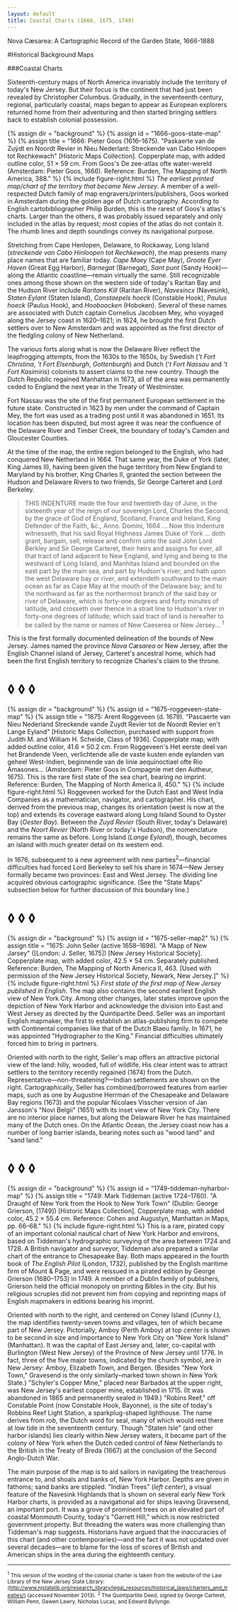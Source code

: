 ```yaml
---
layout: default
title: Coastal Charts (1666, 1675, 1749)
---
```


<p class="type">Nova Cæsarea: A Cartographic Record of the Garden State, 1666-1888</p>

#Historical Background Maps

###Coastal Charts

<p class="dropCap">
	Sixteenth-century maps of North America invariably include the territory of today's New Jersey. But their focus is the continent that had just been revealed by Christopher Columbus. Gradually, in the seventeenth century, regional, particularly coastal, maps began to appear as European explorers returned home from their adventuring and then started bringing settlers back to establish colonial possession.
</p>

{% assign dir = "background" %}
{% assign id = "1666-goos-state-map" %}
{% assign title = "1666: Pieter Goos (1616–1675). &quot;Paskaerte van de Zuÿdt en Noordt Revier in Nieu Nederlant: Streckende van Cabo Hinloopen tot Rechkewach&quot; [Historic Maps Collection]. Copperplate map, with added outline color, 51 × 59 cm. From Goos's De zee-atlas ofte water-wereld (Amsterdam: Pieter Goos, 1666). Reference: Burden, The Mapping of North America, 388." %}
{% include figure-right.html %}
_The earliest printed map/chart of the territory that became New Jersey_. A member of a well-respected Dutch family of map engravers/printers/publishers, Goos worked in Amsterdam during the golden age of Dutch cartography. According to English cartobibliographer Philip Burden, this is the rarest of Goos's atlas's charts. Larger than the others, it was probably issued separately and only included in the atlas by request; most copies of the atlas do not contain it. The rhumb lines and depth soundings convey its navigational purpose.

Stretching from Cape Henlopen, Delaware, to Rockaway, Long Island (_streckende van Cabo Hinloopen tot Rechkewach_), the map presents many place names that are familiar today. _Cape Maey_ (Cape May), _Groote Eyer Haven_ (Great Egg Harbor), _Barnegat_ (Barnegat), _Sant punt_ (Sandy Hook)—along the Atlantic coastline—remain virtually the same. Still recognizable ones among those shown on the western side of today's Raritan Bay and the Hudson River include _Raritans Kill_ (Raritan River), _Navesincx_ (Navesink), _Staten Eylant_ (Staten Island), _Constaepels hoeck_ (Constable Hook), _Paulus hoeck_ (Paulus Hook), and _Hooboocken_ (Hoboken). Several of these names are associated with Dutch captain Cornelius Jacobsen Mey, who voyaged along the Jersey coast in 1620–1621; in 1624, he brought the first Dutch settlers over to New Amsterdam and was appointed as the first director of the fledgling colony of New Netherland.

The various forts along what is now the Delaware River reflect the leapfrogging attempts, from the 1630s to the 1650s, by Swedish (_'t Fort Christina_, _'t Fort Elsenburgh_, _Gottenburgh_) and Dutch ('_t Fort Nassau_ and _'t Fort Kasimiris_) colonists to assert claims to the new country. Though the Dutch Republic regained Manhattan in 1673, all of the area was permanently ceded to England the next year in the Treaty of Westminster.

Fort Nassau was the site of the first permanent European settlement in the future state. Constructed in 1623 by men under the command of Captain Mey, the fort was used as a trading post until it was abandoned in 1651. Its location has been disputed, but most agree it was near the confluence of the Delaware River and Timber Creek, the boundary of today's Camden and Gloucester Counties.

At the time of the map, the entire region belonged to the English, who had conquered New Netherland in 1664. That same year, the Duke of York (later, King James II), having been given the huge territory from New England to Maryland by his brother, King Charles II, granted the section between the Hudson and Delaware Rivers to two friends, Sir George Carteret and Lord Berkeley.

>THIS INDENTURE made the four and twentieth day of June, in the sixteenth year of the reign of our sovereign Lord, Charles the Second, by the grace of God of England, Scotland, France and Ireland, King Defender of the Faith, &c., Anno. Domini, 1664 ... Now this Indenture witnesseth, that his said Royal Highness James Duke of York ... doth grant, bargain, sell, release and confirm unto the said John Lord Berkley and Sir George Carteret, their heirs and assigns for ever, all that tract of land adjacent to New England, and lying and being to the westward of Long Island, and Manhitas Island and bounded on the east part by the main sea, and part by Hudson's river, and hath upon the west Delaware bay or river, and extendeth southward to the main ocean as far as Cape May at the mouth of the Delaware bay; and to the northward as far as the northermost branch of the said bay or river of Delaware, which is forty-one degrees and forty minutes of latitude, and crosseth over thence in a strait line to Hudson's river in forty-one degrees of latitude; which said tract of land is hereafter to be called by the name or names of New Caeserea or New Jersey... <sup>1</sup>

This is the first formally documented delineation of the bounds of New Jersey. James named the province _Nova Cæsarea_ or New Jersey, after the English Channel island of Jersey, Carteret's ancestral home, which had been the first English territory to recognize Charles's claim to the throne.

<h1 class="fancy nobg">◊ ◊ ◊</h1>

{% assign dir = "background" %}
{% assign id = "1675-roggeveen-state-map" %}
{% assign title = "1675: Arent Roggeveen (d. 1679). &quot;Pascaerte van Nieu Nederland Streckende vande Zuydt Revier tot de Noordt Revier en't Lange Eyland&quot; [Historic Maps Collection, purchased with support from Judith M. and William H. Scheide, Class of 1936]. Copperplate map, with added outline color, 41.6 × 50.2 cm. From Roggeveen's Het eerste deel van het Brandende Veen, verlichtende alle de vaste kusten ende eylanden van geheel West-Indien, beginnende van de linie aequinoctiael ofte Rio Amasones... (Amsterdam: Pieter Goos in Compagnie met den Autheur, 1675). This is the rare first state of the sea chart, bearing no imprint. Reference: Burden, The Mapping of North America II, 450." %}
{% include figure-right.html %}
Roggeveen worked for the Dutch East and West India Companies as a mathematician, navigator, and cartographer. His chart, derived from the previous map, changes its orientation (west is now at the top) and extends its coverage eastward along Long Island Sound to Oyster Bay (_Oester Bay_). Between the _Zuyd Revier_ (South River, today's Delaware) and the _Noort Revier_ (North River or today's Hudson), the nomenclature remains the same as before. Long Island (_Lange Eyland_), though, becomes an island with much greater detail on its western end.

In 1676, subsequent to a new agreement with new parties<sup>2</sup>—financial difficulties had forced Lord Berkeley to sell his share in 1674—New Jersey formally became two provinces: East and West Jersey. The dividing line acquired obvious cartographic significance. (See the "State Maps" subsection below for further discussion of this boundary line.)

<h1 class="fancy nobg">◊ ◊ ◊</h1>

{% assign dir = "background" %}
{% assign id = "1675-seller-map2" %}
{% assign title = "1675: John Seller (active 1658–1698). &quot;A Mapp of New Jarsey&quot; ([London: J. Seller, 1675]) [New Jersey Historical Society]. Copperplate map, with added color, 42.5 × 54 cm. Separately published. Reference: Burden, The Mapping of North America II, 463. [Used with permission of the New Jersey Historical Society, Newark, New Jersey.]" %}
{% include figure-right.html %}
_First state of the first map of New Jersey published in English_. The map also contains the second earliest English view of New York City. Among other changes, later states improve upon the depiction of New York Harbor and acknowledge the division into East and West Jersey as directed by the Quintipartite Deed. Seller was an important English mapmaker, the first to establish an atlas-publishing firm to compete with Continental companies like that of the Dutch Blaeu family. In 1671, he was appointed "Hydrographer to the King." Financial difficulties ultimately forced him to bring in partners.

Oriented with north to the right, Seller's map offers an attractive pictorial view of the land: hilly, wooded, full of wildlife. His clear intent was to attract settlers to the territory recently regained (1674) from the Dutch. Representative—non-threatening?—Indian settlements are shown on the right. Cartographically, Seller has combined/borrowed features from earlier maps, such as one by Augustine Herrman of the Chesapeake and Delaware Bay regions (1673) and the popular Nicolaes Visscher version of Jan Jansson's "Novi Belgii" (1651) with its inset view of New York City. There are no interior place names, but along the Delaware River he has maintained many of the Dutch ones. On the Atlantic Ocean, the Jersey coast now has a number of long barrier islands, bearing notes such as "wood land" and "sand land."

<h1 class="fancy nobg">◊ ◊ ◊</h1>

{% assign dir = "background" %}
{% assign id = "1749-tiddeman-nyharbor-map" %}
{% assign title = "1749: Mark Tiddeman (active 1724–1760). &quot;A Draught of New York from the Hook to New York Town&quot; (Dublin: George Grierson, [1749]) [Historic Maps Collection]. Copperplate map, with added color, 45.2 × 55.4 cm. Reference: Cohen and Augustyn, Manhattan in Maps, pp. 66–68." %}
{% include figure-right.html %}
This is a rare, pirated copy of an important colonial nautical chart of New York Harbor and environs, based on Tiddeman's hydrographic surveying of the area between 1724 and 1728. A British navigator and surveyor, Tiddeman also prepared a similar chart of the entrance to Chesapeake Bay. Both maps appeared in the fourth book of _The English Pilot_ (London, 1732), published by the English maritime firm of Mount & Page, and were reissued in a pirated edition by George Grierson (1680–1753) in 1749. A member of a Dublin family of publishers, Grierson held the official monopoly on printing Bibles in the city. But his religious scruples did not prevent him from copying and reprinting maps of English mapmakers in editions bearing his imprint.

Oriented with north to the right, and centered on Coney Island (_Cunny I_.), the map identifies twenty-seven towns and villages, ten of which became part of New Jersey. Pictorially, Amboy (Perth Amboy) at top center is shown to be second in size and importance to New York City on "New York Island" (Manhattan). It was the capital of East Jersey and, later, co-capital with Burlington (West New Jersey) of the Province of New Jersey until 1776. In fact, three of the five major towns, indicated by the church symbol, are in New Jersey: Amboy, Elizabeth Town, and Bergen. (Besides "New York Town," Gravesend is the only similarly–marked town shown in New York State.) "Schyler's Copper Mine," placed near Barbados at the upper right, was New Jersey's earliest copper mine, established in 1715. (It was abandoned in 1865 and permanently sealed in 1949.) "Robins Reef," off Constable Point (now Constable Hook, Bayonne), is the site of today's Robbins Reef Light Station, a sparkplug-shaped lighthouse. The name derives from _rob_, the Dutch word for seal, many of which would rest there at low tide in the seventeenth century. Though "Staten Isle" (and other harbor islands) lies clearly within New Jersey waters, it became part of the colony of New York when the Dutch ceded control of New Netherlands to the British in the Treaty of Breda (1667) at the conclusion of the Second Anglo-Dutch War.

The main purpose of the map is to aid sailors in navigating the treacherous entrance to, and shoals and banks of, New York Harbor. Depths are given in fathoms; sand banks are stippled. "Indian Trees" (_left center_), a visual feature of the Navesink Highlands that is shown on several early New York Harbor charts, is provided as a navigational aid for ships leaving Gravesend, an important port. It was a grove of prominent trees on an elevated part of coastal Monmouth County, today's "Garrett Hill," which is now restricted government property. But threading the waters was more challenging than Tiddeman's map suggests. Historians have argued that the inaccuracies of this chart (and other contemporaries)—and the fact it was not updated over several decades—are to blame for the loss of scores of British and American ships in the area during the eighteenth century.

---

<div class="footnotes">
    <small><sup>1</sup> This version of the wording of the colonial charter is taken from the website of the Law Library of the New Jersey State Library: <a href="http://www.njstatelib.org/research_library/legal_resources/historical_laws/charters_and_treaties/">(http://www.njstatelib.org/research_library/legal_resources/historical_laws/charters_and_treaties/)</a> (accessed November 2013).</small>
    <small><sup>2</sup> The Quintipartite Deed, signed by George Carteret, William Penn, Gawen Lawry, Nicholas Lucas, and Edward Byllynge.</small>
</div>